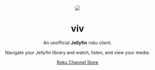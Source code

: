 <p align="center"><img src="https://raw.githubusercontent.com/1hitsong/viv/master/images/channel-poster_fhd.jpg" style="border: 1px solid #eee; border-radius: 4px" /></p>

<h1 align="center">viv</h1>
<p align="center">An unofficial <strong>Jellyfin</strong> roku client.</p>
<p align="center">Navigate your Jellyfin library and watch, listen, and view your media.</p>
<p align="center"><a target="_blank" href="https://channelstore.roku.com/details/80d6198927c29fe1a562d4400a712c63/viv">Roku Channel Store</a></p>

